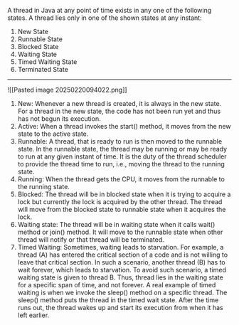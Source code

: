 
A thread in Java at any point of time exists in any one of the following states. A thread lies only in one of the shown states at any instant: 
1. New State 
2. Runnable State 
3. Blocked State 
4. Waiting State 
5. Timed Waiting State 
6. Terminated State

--- 
![[Pasted image 20250220094022.png]]
1. New: Whenever a new thread is created, it is always in the new state. For a thread in the new state, the code has not been run yet and thus has not begun its execution. 
2. Active: When a thread invokes the start() method, it moves from the new state to the active state.
3. Runnable: A thread, that is ready to run is then moved to the runnable state. In the runnable state, the thread may be running or may be ready to run at any given instant of time. It is the duty of the thread scheduler to provide the thread time to run, i.e., moving the thread to the running state.
4. Running: When the thread gets the CPU, it moves from the runnable to the running state.
5. Blocked: The thread will be in blocked state when it is trying to acquire a lock but currently the lock is acquired by the other thread. The thread will move from the blocked state to runnable state when it acquires the lock. 
6. Waiting state: The thread will be in waiting state when it calls wait() method or join() method. It will move to the runnable state when other thread will notify or that thread will be terminated.
7. Timed Waiting: Sometimes, waiting leads to starvation. For example, a thread (A) has entered the critical section of a code and is not willing to leave that critical section. In such a scenario, another thread (B) has to wait forever, which leads to starvation. To avoid such scenario, a timed waiting state is given to thread B. Thus, thread lies in the waiting state for a specific span of time, and not forever. A real example of timed waiting is when we invoke the sleep() method on a specific thread. The sleep() method puts the thread in the timed wait state. After the time runs out, the thread wakes up and start its execution from when it has left earlier.

